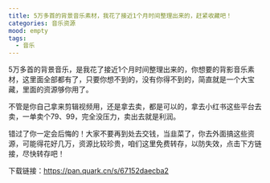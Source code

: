 ```yaml
---
title: 5万多首的背景音乐素材，我花了接近1个月时间整理出来的，赶紧收藏吧！
categories: 音乐资源
mood: empty
tags:
  - 音乐
---
```





5万多首的背景音乐，是我花了接近1个月时间整理出来的，你想要的背影音乐素材，这里面全部都有了，只要你想不到的，没有你得不到的，简直就是一个大宝藏，里面的资源够你用了。




不管是你自己拿来剪辑视频用，还是拿去卖，都是可以的，拿去小红书这些平台去卖，一单卖个79、99，完全没压力，卖出去就是利润。




错过了你一定会后悔的！大家不要再到处去交钱，当韭菜了，你去外面搞这些资源，可能得花好几万，资源比较珍贵，咱们这里免费转存，以防失效，点击下方链接，尽快转存吧！




下载链接：https://pan.quark.cn/s/67152daecba2





